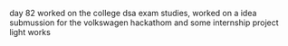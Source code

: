 day 82
worked on the college dsa exam studies,
worked on a idea submussion for the volkswagen hackathom
and some internship project light works
